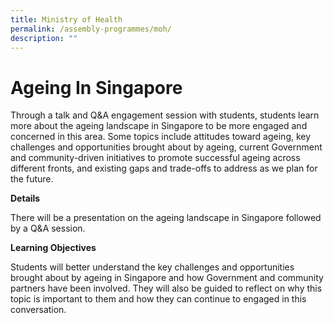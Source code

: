 ```yaml
---
title: Ministry of Health
permalink: /assembly-programmes/moh/
description: ""
---
```

# Ageing In Singapore
Through a talk and Q&A engagement session with students, students learn more about the ageing landscape in Singapore to be more engaged and concerned in this area. Some topics include attitudes toward ageing, key challenges and opportunities brought about by ageing, current Government and community-driven initiatives to promote successful ageing across different fronts, and existing gaps
and trade-offs to address as we plan for the future.

**Details**

There will be a presentation on the ageing landscape in Singapore followed by a Q&A session.

**Learning Objectives**

Students will better understand the key challenges and opportunities brought about by ageing in Singapore and how Government and community partners have been involved. They will also be guided to reflect on why this topic is important to them and how they can continue to engaged in this conversation.